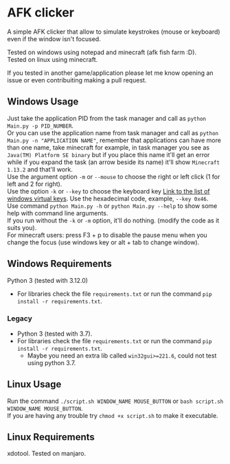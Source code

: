 # AFK clicker

A simple AFK clicker that allow to simulate keystrokes (mouse or keyboard) even if the window isn't focused.

Tested on windows using notepad and minecraft (afk fish farm :D).  
Tested on linux using minecraft.  

If you tested in another game/application please let me know opening an issue or even contribuiting making a pull request.  

## Windows Usage

Just take the application PID from the task manager and call as `python Main.py -p PID_NUMBER`.  
Or you can use the application name from task manager and call as `python Main.py -n "APPLICATION NAME"`, remember that applications can have more than one name, take minecraft for example, in task manager you see as `Java(TM) Platform SE binary` but if you place this name it'll get an error while if you expand the task (an arrow beside its name) it'll show `Minecraft 1.13.2` and that'll work.  
Use the argument option `-m` or `--mouse` to choose the right or left click (1 for left and 2 for right).  
Use the option `-k` or `--key` to choose the keyboard key [Link to the list of windows virtual keys](https://docs.microsoft.com/en-us/windows/desktop/inputdev/virtual-key-codes). Use the hexadecimal code, example, `--key 0x46`.  
Use command `python Main.py -h` or `python Main.py --help` to show some help with command line arguments.  
If you run without the `-k` or `-m` option, it'll do nothing. (modify the code as it suits you).  
For minecraft users: press F3 + p to disable the pause menu when you change the focus (use windows key or alt + tab to change window).

## Windows Requirements

Python 3 (tested with 3.12.0)
- For libraries check the file `requirements.txt` or run the command `pip install -r requirements.txt`.

### Legacy

- Python 3 (tested with 3.7).  
- For libraries check the file `requirements.txt` or run the command `pip install -r requirements.txt`.
    - Maybe you need an extra lib called `win32gui>=221.6`, could not test using python 3.7.

## Linux Usage

Run the command `./script.sh WINDOW_NAME MOUSE_BUTTON` or `bash script.sh WINDOW_NAME MOUSE_BUTTON`.  
If you are having any trouble try `chmod +x script.sh` to make it executable.

## Linux Requirements

xdotool. Tested on manjaro.

